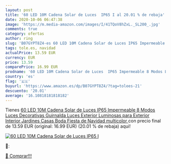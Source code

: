 ```yaml
---
layout: post
title: '60 LED 10M Cadena Solar de Luces  IP65 I al 20.01 % de rebaja'
date: 2020-10-06 06:47:38
image: 'https://m.media-amazon.com/images/I/41TQoV8hZxL._SL200_.jpg'
comments: true
category: ofertas
author: ring
slug: 'B07GYPT8Z4-es 60 LED 10M Cadena Solar de Luces IP65 Impermeable 8 Modos...'
tags: tole.es, navidad
actualPrice: 13.59 EUR
currency: EUR
price: 13.59
comparePrice: 16.99 EUR
prodname: '60 LED 10M Cadena Solar de Luces  IP65 Impermeable 8 Modos Luces Decorativas  Guirnalda Luces Exterior Luminosas para Exterior Interior  Jardines  Casas  Boda  Fiesta de Navidad  multicolor '
country: 'es'
flag: '🇪🇸'
buyurl: 'https://www.amazon.es/dp/B07GYPT8Z4/?tag=tolees-21'
descuento: '20.01'
average: '16.10818181818182'
---
```


Tienes [60 LED 10M Cadena Solar de Luces  IP65 Impermeable 8 Modos Luces Decorativas  Guirnalda Luces Exterior Luminosas para Exterior Interior  Jardines  Casas  Boda  Fiesta de Navidad  multicolor ](https://www.amazon.es/dp/B07GYPT8Z4/?tag=tolees-21) con precio final de  13.59 EUR (original: 16.99 EUR) (20.01 %  de rebaja) aqui!

[![60 LED 10M Cadena Solar de Luces  IP65 I](https://m.media-amazon.com/images/I/41TQoV8hZxL._SL200_.jpg)](https://www.amazon.es/dp/B07GYPT8Z4/?tag=tolees-21)

🔎:


[🛒 Comprar!!!](https://www.amazon.es/dp/B07GYPT8Z4/?tag=tolees-21)
